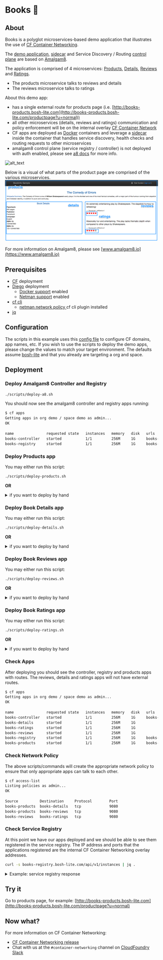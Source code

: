 # Books 📖
## About
 Books is a polyglot microservices-based demo application that illustrates the use of [CF Container Networking](https://github.com/cloudfoundry-incubator/netman-release).

 The [demo application](https://www.amalgam8.io/docs/demo/bookinfo/), [sidecar](https://www.amalgam8.io/docs/sidecar) and Service Discovery / Routing [control plane](https://www.amalgam8.io/docs/control-plane) are based on [Amalgam8](https://www.amalgam8.io/).

 The application is comprised of 4 microservices: [Products](https://github.com/amalgam8/amalgam8/tree/master/examples/apps/bookinfo/productpage), [Details](https://github.com/amalgam8/amalgam8/tree/master/examples/apps/bookinfo/details), [Reviews](https://github.com/amalgam8/amalgam8/tree/master/examples/apps/bookinfo/reviews) and [Ratings](https://github.com/amalgam8/amalgam8/tree/master/examples/apps/bookinfo/ratings).
 - The products microservice talks to reviews and details
 - The reviews microservice talks to ratings

About this demo app:
- has a single external route for products page (i.e. [http://books-products.bosh-lite.com](http://books-products.bosh-lite.com/productpage?u=normal))
- all other microservices (details, reviews and ratings) communication and policy enforcement will be on the internal overlay [CF Container Network](https://github.com/cloudfoundry-incubator/netman-release)
- CF apps are deployed as [Docker](https://docker.com) containers and leverage a [sidecar](https://www.amalgam8.io/docs/sidecar) inside the container that handles service discovery, health checks and routing requests to other microservices
- amalgam8 control plane (service registry / controller) is not deployed with auth enabled, please see [a8 docs](https://www.amalgam8.io/docs/sidecar/sidecar-configuration-options) for more info.

![alt_text](https://www.amalgam8.io/docs/figures/amalgam8-example-app-bookinfo.svg)

Below is a visual of what parts of the product page are comprised of the various microservices.
![alt text](https://github.com/markstgodard/books/raw/master/app.png)

For more information on Amalgam8, please see [www.amalgam8.io](https://www.amalgam8.io)

## Prerequisites
- [CF](https://github.com/cloudfoundry/cf-release) deployment
- [Diego](https://github.com/cloudfoundry/diego-release) deployment
  - [Docker support](https://github.com/cloudfoundry/diego-design-notes/blob/master/docker-support.md) enabled
  - [Netman support](https://github.com/cloudfoundry-incubator/netman-release) enabled
- [cf cli](http://docs.cloudfoundry.org/cf-cli)
  - [netman network policy ](https://github.com/cloudfoundry-incubator/netman-release/releases) cf cli plugin installed
- [jq](https://stedolan.github.io/jq/)

## Configuration
The scripts in this example uses this [config file](./cf.cfg) to configure CF domains, app names, etc.
If you wish to use the scripts to deploy the demo apps, please change the values to match your target environment.
The defaults assume [bosh-lite](https://github.com/cloudfoundry/bosh-lite) and that you already are targeting a org and space.

## Deployment

### Deploy Amalgam8 Controller and Registry
```sh
./scripts/deploy-a8.sh
```

You should now see the amalgam8 controller and registry apps running:
```sh
$ cf apps
Getting apps in org demo / space demo as admin...
OK

name               requested state   instances   memory   disk   urls
books-controller   started           1/1         256M     1G     books-controller.bosh-lite.com
books-registry     started           1/1         256M     1G     books-registry.bosh-lite.com
```


### Deploy Products app

You may either run this script:
```sh
./scripts/deploy-products.sh
```

**OR**
<details>
 <summary>if you want to deploy by hand</summary>
```sh
cf push books-products -o amalgam8/a8-examples-bookinfo-productpage-sidecar:v1 --no-start
cf set-env books-products A8_SERVICE "products:v1"
cf set-env books-products A8_ENDPOINT_PORT "9080"
cf set-env books-products A8_ENDPOINT_TYPE "http"
cf set-env books-products A8_PROXY "true"
cf set-env books-products A8_REGISTER "true"
cf set-env books-products A8_REGISTRY_URL "http://books-registry.bosh-lite.com"
cf set-env books-products A8_CONTROLLER_URL "http://books-controller.bosh-lite.com"
cf start books-products
```
</details>

### Deploy Book Details app

You may either run this script:
```sh
./scripts/deploy-details.sh
```

**OR**
<details>
 <summary>if you want to deploy by hand</summary>
```sh
cf push books-details -o amalgam8/a8-examples-bookinfo-details-sidecar:v1 --no-start --no-route
cf set-env books-details A8_SERVICE "details:v1"
cf set-env books-details A8_ENDPOINT_PORT "9080"
cf set-env books-details A8_ENDPOINT_TYPE "http"
cf set-env books-details A8_PROXY "true"
cf set-env books-details A8_REGISTER "true"
cf set-env books-details A8_REGISTRY_URL "http://books-registry.bosh-lite.com"
cf set-env books-details A8_CONTROLLER_URL "http://books-controller.bosh-lite.com"
cf start books-details
```

Allow the Products app the ability to talk to the Details app:
```sh
cf access-allow books-products books-details --port 9080 --protocol tcp
```
</details>

### Deploy Book Reviews app

You may either run this script:
```sh
./scripts/deploy-reviews.sh
```

**OR**
<details>
 <summary>if you want to deploy by hand</summary>
```sh
cf push books-reviews -o amalgam8/a8-examples-bookinfo-reviews-sidecar:v3 --no-start --no-route -u none
cf set-env books-reviews A8_SERVICE "reviews:v3"
cf set-env books-reviews A8_ENDPOINT_PORT "9080"
cf set-env books-reviews A8_ENDPOINT_TYPE "http"
cf set-env books-reviews A8_PROXY "true"
cf set-env books-reviews A8_REGISTER "true"
cf set-env books-reviews A8_REGISTRY_URL "http://books-registry.bosh-lite.com"
cf set-env books-reviews A8_CONTROLLER_URL "http://books-controller.bosh-lite.com"
cf start books-reviews
```

Allow the Products app the ability to talk to the Reviews app:
```sh
cf access-allow books-products books-reviews --port 9080 --protocol tcp
```
</details>

### Deploy Book Ratings app

You may either run this script:
```sh
./scripts/deploy-ratings.sh
```

**OR**
<details>
 <summary>if you want to deploy by hand</summary>
```sh
cf push books-ratings -o amalgam8/a8-examples-bookinfo-ratings-sidecar:v1 --no-start --no-route
cf set-env books-ratings A8_SERVICE "ratings:v1"
cf set-env books-ratings A8_ENDPOINT_PORT "9080"
cf set-env books-ratings A8_ENDPOINT_TYPE "http"
cf set-env books-ratings A8_PROXY "true"
cf set-env books-ratings A8_REGISTER "true"
cf set-env books-ratings A8_REGISTRY_URL "http://books-registry.bosh-lite.com"
cf set-env books-ratings A8_CONTROLLER_URL "http://books-controller.bosh-lite.com"
cf start books-ratings
```

Allow the Reviews app the ability to talk to the Ratings app:
```sh
cf access-allow books-reviews books-ratings --port 9080 --protocol tcp
```
</details>

### Check Apps
After deploying you should see the controller, registry and products apps with routes. The reviews, details and ratings apps will not have external routes.
```sh
$ cf apps
Getting apps in org demo / space demo as admin...
OK

name               requested state   instances   memory   disk   urls
books-controller   started           1/1         256M     1G     books-controller.bosh-lite.com
books-details      started           1/1         256M     1G
books-ratings      started           1/1         256M     1G
books-reviews      started           1/1         256M     1G
books-registry     started           1/1         256M     1G     books-registry.bosh-lite.com
books-products     started           1/1         256M     1G     books-products.bosh-lite.com
```

### Check Network Policy
The above scripts/commands will create the appropriate network policy to ensure that only appropriate apps can talk to each other.
```sh
$ cf access-list
Listing policies as admin...
OK

Source          Destination     Protocol        Port
books-products  books-details   tcp             9080
books-products  books-reviews   tcp             9080
books-reviews   books-ratings   tcp             9080
```

### Check Service Registry
At this point we have our apps deployed and we should be able to see them registered in the service registry. The IP address and ports that the applications registered are the internal CF Container Networking overlay addresses.

```sh
curl -s books-registry.bosh-lite.com/api/v1/instances | jq .
```
<details>
 <summary>Example: service registry response</summary>
```json
{
  "instances": [
    {
      "id": "cb629d65dfc6f1e0",
      "service_name": "reviews",
      "endpoint": {
        "type": "http",
        "value": "10.255.96.22:9080"
      },
      "ttl": 60,
      "status": "UP",
      "last_heartbeat": "2016-10-15T16:03:39.428654742Z",
      "tags": [
        "v3"
      ]
    },
    {
      "id": "7306c32374223fc4",
      "service_name": "ratings",
      "endpoint": {
        "type": "http",
        "value": "10.255.12.33:9080"
      },
      "ttl": 60,
      "status": "UP",
      "last_heartbeat": "2016-10-15T16:03:41.600206818Z",
      "tags": [
        "v1"
      ]
    },
    {
      "id": "a3434e01df042473",
      "service_name": "products",
      "endpoint": {
        "type": "http",
        "value": "10.255.12.18:9080"
      },
      "ttl": 60,
      "status": "UP",
      "last_heartbeat": "2016-10-15T16:03:37.301438833Z",
      "tags": [
        "v1"
      ]
    },
    {
      "id": "8248bf8cd5d514fe",
      "service_name": "details",
      "endpoint": {
        "type": "http",
        "value": "10.255.96.16:9080"
      },
      "ttl": 60,
      "status": "UP",
      "last_heartbeat": "2016-10-15T16:03:40.571665858Z",
      "tags": [
        "v1"
      ]
    }
  ]
}
```
</details>

## Try it
Go to products page, for example: [http://books-products.bosh-lite.com](http://books-products.bosh-lite.com/productpage?u=normal)

## Now what?
For more information on CF Container Networking:
- [CF Container Networking release](https://gitcom.com/cloudfoundry-incubator/netman-release)
- Chat with us at the `#container-networking` channel on [CloudFoundry Slack](http://slack.cloudfoundry.org/)
